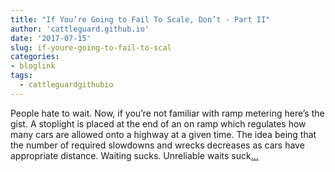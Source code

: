```yaml
---
title: "If You’re Going to Fail To Scale, Don’t - Part II"
author: 'cattleguard.github.io'
date: '2017-07-15'
slug: if-youre-going-to-fail-to-scal
categories:
- bloglink
tags:
  - cattleguardgithubio
---
```


People hate to wait. Now, if you’re not familiar with ramp metering here’s the gist. A stoplight is placed at the end of an on ramp which regulates how many cars are allowed onto a highway at a given time. The idea being that the number of required slowdowns and wrecks decreases as cars have appropriate distance. Waiting sucks. Unreliable waits suck[... <i class="fas fa-external-link-alt"></i>](https://cattleguard.github.io/2017/07/15/fail-to-scale-part2/)

